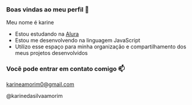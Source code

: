 ### Boas vindas ao meu perfil 💙

Meu nome é karine

- Estou estudando na [Alura](https://www.alura.com.br)
- Estou me desenvolvendo na linguagem JavaScript
- Utilizo esse espaço para minha organização e compartilhamento dos meus projetos desenvolvidos

### Você pode entrar em contato comigo 📫

karineamorim0@gmail.com

@karinedasilvaamorim
